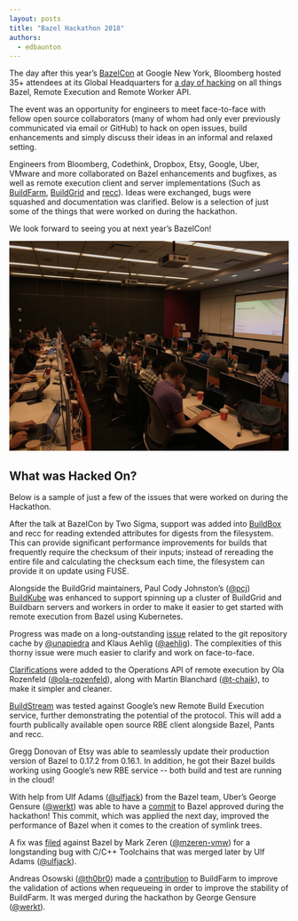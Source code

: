 ```yaml
---
layout: posts
title: "Bazel Hackathon 2018"
authors:
  - edbaunton
---
```


The day after this year’s [BazelCon](https://conf.bazel.build/2018) at Google New York, Bloomberg hosted 35+ attendees at its Global Headquarters for [a day of hacking](https://conf.bazel.build/2018/hackathon) on all things Bazel, Remote Execution and Remote Worker API.

The event was an opportunity for engineers to meet face-to-face with fellow open source collaborators (many of whom had only ever previously communicated via email or GitHub) to hack on open issues, build enhancements and simply discuss their ideas in an informal and relaxed setting.

Engineers from Bloomberg, Codethink, Dropbox, Etsy, Google, Uber, VMware and more collaborated on Bazel enhancements and bugfixes, as well as remote execution client and server implementations (Such as [BuildFarm](https://github.com/bazelbuild/bazel-buildfarm), [BuildGrid](https://gitlab.com/BuildGrid/buildgrid) and [recc](https://gitlab.com/bloomberg/recc)). Ideas were exchanged, bugs were squashed and documentation was clarified. Below is a selection of just some of the things that were worked on during the hackathon.

We look forward to seeing you at next year’s BazelCon!

<img src="/assets/bazel-hackathon.jpg" alt="Bazel Hackathon in progress" class="img-responsive">

## What was Hacked On?

Below is a sample of just a few of the issues that were worked on during the Hackathon.

After the talk at BazelCon by Two Sigma, support was added into [BuildBox](https://gitlab.com/BuildStream/buildbox/merge_requests/9) and recc for reading extended attributes for digests from the filesystem. This can provide significant performance improvements for builds that frequently require the checksum of their inputs; instead of rereading the entire file and calculating the checksum each time, the filesystem can provide it on update using FUSE.

Alongside the BuildGrid maintainers, Paul Cody Johnston’s ([@pcj](https://github.com/pcj)) [BuildKube](https://groups.google.com/forum/#!topic/bazel-discuss/pPNIc9-liCE) was enhanced to support spinning up a cluster of BuildGrid and Buildbarn servers and workers in order to make it easier to get started with remote execution from Bazel using Kubernetes.

Progress was made on a long-outstanding [issue](https://github.com/bazelbuild/bazel/pull/5928) related to the git repository cache by [@unapiedra](https://github.com/unapiedra) and Klaus Aehlig ([@aehlig](https://github.com/aehlig)). The complexities of this thorny issue were much easier to clarify and work on face-to-face.

[Clarifications](https://github.com/bazelbuild/remote-apis/pull/30) were added to the Operations API of remote execution by Ola Rozenfeld ([@ola-rozenfeld](https://github.com/ola-rozenfeld)), along with Martin Blanchard ([@t-chaik](https://github.com/t-chaik)), to make it simpler and cleaner.

[BuildStream](https://gitlab.com/BuildStream/buildstream) was tested against Google’s new Remote Build Execution service, further demonstrating the potential of the protocol. This will add a fourth publically available open source RBE client alongside Bazel, Pants and recc.

Gregg Donovan of Etsy was able to seamlessly update their production version of Bazel to 0.17.2 from 0.16.1. In addition, he got their Bazel builds working using Google’s new RBE service -- both build and test are running in the cloud!

With help from Ulf Adams ([@ulfjack](https://github.com/ulfjack)) from the Bazel team, Uber’s George Gensure ([@werkt](http://www.github.com/werkt)) was able to have a [commit](https://github.com/bazelbuild/bazel/pull/6365/files) to Bazel approved during the hackathon! This commit, which was applied the next day, improved the performance of Bazel when it comes to the creation of symlink trees.

A fix was [filed](https://github.com/bazelbuild/bazel/pull/6360) against Bazel by Mark Zeren ([@mzeren-vmw](https://github.com/mzeren-vmw)) for a longstanding bug with C/C++ Toolchains that was merged later by Ulf Adams ([@ulfjack](https://github.com/ulfjack)).

Andreas Osowski ([@th0br0](https://github.com/th0br0)) made a [contribution](https://github.com/bazelbuild/bazel-buildfarm/pull/190) to BuildFarm to improve the validation of actions when requeueing in order to improve the stability of BuildFarm. It was merged during the hackathon by George Gensure ([@werkt](http://www.github.com/werkt)).
